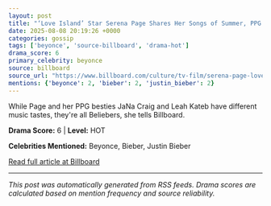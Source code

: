 ```yaml
---
layout: post
title: "‘Love Island’ Star Serena Page Shares Her Songs of Summer, PPG’s Favorite Bieber Song & Her Dream to Meet Beyoncé: ‘My Time Will Come’"""
date: 2025-08-08 20:19:26 +0000
categories: gossip
tags: ['beyonce', 'source-billboard', 'drama-hot']
drama_score: 6
primary_celebrity: beyonce
source: billboard
source_url: "https://www.billboard.com/culture/tv-film/serena-page-love-island-justin-bieber-beyonce-summer-songs-1236039355/"""
mentions: {'beyonce': 2, 'bieber': 2, 'justin_bieber': 2}
---
```


While Page and her PPG besties JaNa Craig and Leah Kateb have different music tastes, they're all Beliebers, she tells Billboard.

**Drama Score:** 6 | **Level:** HOT

**Celebrities Mentioned:** Beyonce, Bieber, Justin Bieber

[Read full article at Billboard](https://www.billboard.com/culture/tv-film/serena-page-love-island-justin-bieber-beyonce-summer-songs-1236039355/)

---
*This post was automatically generated from RSS feeds. Drama scores are calculated based on mention frequency and source reliability.*
